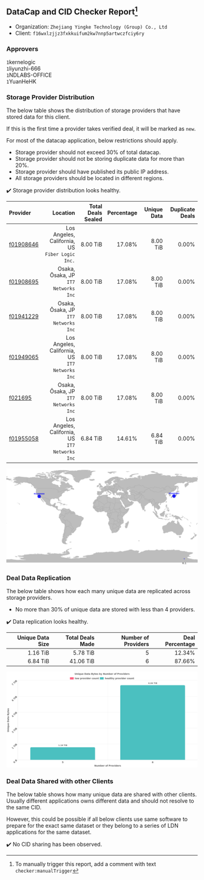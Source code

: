 ## DataCap and CID Checker Report[^1]
 - Organization: `Zhejiang Yingke Technology (Group) Co., Ltd`
 - Client: `f16wxlzjjz3fxkkuifum2kw7nnp5artwczfciy6ry`
### Approvers
`1`kernelogic<br/>`1`liyunzhi-666<br/>`1`NDLABS-OFFICE<br/>`1`YuanHeHK

### Storage Provider Distribution
The below table shows the distribution of storage providers that have stored data for this client.

If this is the first time a provider takes verified deal, it will be marked as `new`.

For most of the datacap application, below restrictions should apply.
 - Storage provider should not exceed 30% of total datacap.
 - Storage provider should not be storing duplicate data for more than 20%.
 - Storage provider should have published its public IP address.
 - All storage providers should be located in different regions.

✔️ Storage provider distribution looks healthy.

| Provider                                              |                                           Location | Total Deals Sealed | Percentage | Unique Data | Duplicate Deals |
| :---------------------------------------------------- | -------------------------------------------------: | -----------------: | ---------: | ----------: | --------------: |
| [f01908646](https://filfox.info/en/address/f01908646) | Los Angeles, California, US<br/>`Fiber Logic Inc.` |           8.00 TiB |     17.08% |    8.00 TiB |           0.00% |
| [f01908695](https://filfox.info/en/address/f01908695) |            Osaka, Ōsaka, JP<br/>`IT7 Networks Inc` |           8.00 TiB |     17.08% |    8.00 TiB |           0.00% |
| [f01941229](https://filfox.info/en/address/f01941229) |            Osaka, Ōsaka, JP<br/>`IT7 Networks Inc` |           8.00 TiB |     17.08% |    8.00 TiB |           0.00% |
| [f01949065](https://filfox.info/en/address/f01949065) | Los Angeles, California, US<br/>`IT7 Networks Inc` |           8.00 TiB |     17.08% |    8.00 TiB |           0.00% |
| [f021695](https://filfox.info/en/address/f021695)     |            Osaka, Ōsaka, JP<br/>`IT7 Networks Inc` |           8.00 TiB |     17.08% |    8.00 TiB |           0.00% |
| [f01955058](https://filfox.info/en/address/f01955058) | Los Angeles, California, US<br/>`IT7 Networks Inc` |           6.84 TiB |     14.61% |    6.84 TiB |           0.00% |

![Provider Distribution](https://raw.githubusercontent.com/data-preservation-programs/filplus-checker-assets/main/filecoin-project/filecoin-plus-large-datasets/issues/1330/1672729493280.png)
### Deal Data Replication
The below table shows how each many unique data are replicated across storage providers.
- No more than 30% of unique data are stored with less than 4 providers.

✔️ Data replication looks healthy.

| Unique Data Size | Total Deals Made | Number of Providers | Deal Percentage |
| ---------------: | ---------------: | ------------------: | --------------: |
|         1.16 TiB |         5.78 TiB |                   5 |          12.34% |
|         6.84 TiB |        41.06 TiB |                   6 |          87.66% |

![Replication Distribution](https://raw.githubusercontent.com/data-preservation-programs/filplus-checker-assets/main/filecoin-project/filecoin-plus-large-datasets/issues/1330/1672729495796.png)
### Deal Data Shared with other Clients
The below table shows how many unique data are shared with other clients.
Usually different applications owns different data and should not resolve to the same CID.

However, this could be possible if all below clients use same software to prepare for the exact same dataset or they belong to a series of LDN applications for the same dataset.

✔️ No CID sharing has been observed.

[^1]: To manually trigger this report, add a comment with text `checker:manualTrigger`
